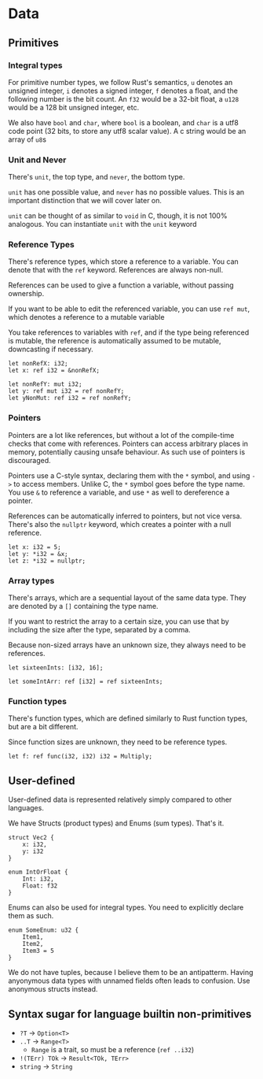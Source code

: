 # Data

## Primitives

### Integral types

For primitive number types, we follow Rust's semantics, `u` denotes an unsigned integer, `i` denotes a signed integer, `f` denotes a float, and the following number is the bit count.
An `f32` would be a 32-bit float, a `u128` would be a 128 bit unsigned integer, etc.

We also have `bool` and `char`, where `bool` is a boolean, and `char` is a utf8 code point (32 bits, to store any utf8 scalar value). A c string would be an array of `u8`s

### Unit and Never

There's `unit`, the top type, and `never`, the bottom type. 

`unit` has one possible value, and `never` has no possible values.  This is an important distinction that we will cover later on.

`unit` can be thought of as similar to `void` in C, though, it is not 100% analogous. You can instantiate `unit` with the `unit` keyword

### Reference Types

There's reference types, which store a reference to a variable. You can denote that with the `ref` keyword. References are always non-null.

References can be used to give a function a variable, without passing ownership.

If you want to be able to edit the referenced variable, you can use `ref mut`, which denotes a reference to a mutable variable

You take references to variables with `ref`, and if the type being referenced is mutable, the reference is automatically assumed to be mutable, downcasting if necessary.

```
let nonRefX: i32;
let x: ref i32 = &nonRefX;

let nonRefY: mut i32;
let y: ref mut i32 = ref nonRefY;
let yNonMut: ref i32 = ref nonRefY;
```

### Pointers

Pointers are a lot like references, but without a lot of the compile-time checks that come with references. Pointers can access arbitrary places in memory, potentially causing unsafe behaviour. As such use of pointers is discouraged.

Pointers use a C-style syntax, declaring them with the `*` symbol, and using `->` to access members. Unlike C, the `*` symbol goes before the type name. You use `&` to reference a variable, and use `*` as well to dereference a pointer.

References can be automatically inferred to pointers, but not vice versa. There's also the `nullptr` keyword, which creates a pointer with a null reference.

```
let x: i32 = 5;
let y: *i32 = &x;
let z: *i32 = nullptr;
```

### Array types

There's arrays, which are a sequential layout of the same data type.
They are denoted by a `[]` containing the type name.

If you want to restrict the array to a certain size, you can use that by including the size after the type, separated by a comma.

Because non-sized arrays have an unknown size, they always need to be references.

```
let sixteenInts: [i32, 16];

let someIntArr: ref [i32] = ref sixteenInts;
```

### Function types

There's function types, which are defined similarly to Rust function types, but are a bit different.

Since function sizes are unknown, they need to be reference types.

```
let f: ref func(i32, i32) i32 = Multiply; 
```

## User-defined

User-defined data is represented relatively simply compared to other languages.

We have Structs (product types) and Enums (sum types). That's it.

```
struct Vec2 {
    x: i32,
    y: i32
}

enum IntOrFloat {
    Int: i32,
    Float: f32
}
```

Enums can also be used for integral types. You need to explicitly declare them as such.

```
enum SomeEnum: u32 {
    Item1,
    Item2,
    Item3 = 5
}
```

We do not have tuples, because I believe them to be an antipatterm. Having anyonymous data types with unnamed fields often leads to confusion. Use anonymous structs instead.

## Syntax sugar for language builtin non-primitives

- `?T` -> `Option<T>`
- `..T` -> `Range<T>`
    - `Range` is a trait, so must be a reference (`ref ..i32`)
- `!(TErr) TOk` -> `Result<TOk, TErr>`
- `string` -> `String`
